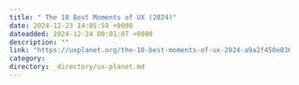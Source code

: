 ```yaml
---
title: " The 10 Best Moments of UX (2024)"
date: 2024-12-23 14:05:59 +0000
dateadded: 2024-12-24 00:01:07 +0000
description: ""
link: "https://uxplanet.org/the-10-best-moments-of-ux-2024-a9a2f450e836?source=rss----819cc2aaeee0---4"
category:
directory: _directory/ux-planet.md
---
```

